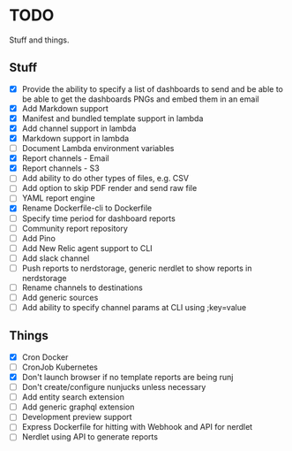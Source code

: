 # TODO

Stuff and things.

## Stuff

- [X] Provide the ability to specify a list of dashboards to send and be able to
  be able to get the dashboards PNGs and embed them in an email
- [X] Add Markdown support
- [X] Manifest and bundled template support in lambda
- [X] Add channel support in lambda
- [X] Markdown support in lambda
- [ ] Document Lambda environment variables
- [X] Report channels - Email
- [X] Report channels - S3
- [ ] Add ability to do other types of files, e.g. CSV
- [ ] Add option to skip PDF render and send raw file
- [ ] YAML report engine
- [X] Rename Dockerfile-cli to Dockerfile
- [ ] Specify time period for dashboard reports
- [ ] Community report repository
- [ ] Add Pino
- [ ] Add New Relic agent support to CLI
- [ ] Add slack channel
- [ ] Push reports to nerdstorage, generic nerdlet to show reports in nerdstorage
- [ ] Rename channels to destinations
- [ ] Add generic sources
- [ ] Add ability to specify channel params at CLI using ;key=value

## Things

- [X] Cron Docker
- [ ] CronJob Kubernetes
- [X] Don't launch browser if no template reports are being runj
- [ ] Don't create/configure nunjucks unless necessary
- [ ] Add entity search extension
- [ ] Add generic graphql extension
- [ ] Development preview support
- [ ] Express Dockerfile for hitting with Webhook and API for nerdlet
- [ ] Nerdlet using API to generate reports
